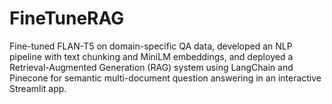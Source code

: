 # FineTuneRAG
Fine-tuned FLAN-T5 on domain-specific QA data, developed an NLP pipeline with text chunking and MiniLM embeddings, and deployed a Retrieval-Augmented Generation (RAG) system using LangChain and Pinecone for semantic multi-document question answering in an interactive Streamlit app.
